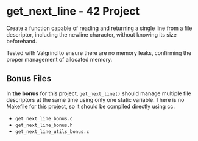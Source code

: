 # get_next_line - 42 Project

Create a function capable of reading and returning a single line from a file descriptor, including the newline character, without knowing its size beforehand.

Tested with Valgrind to ensure there are no memory leaks, confirming the proper management of allocated memory.

## Bonus Files
In **the bonus** for this project, `get_next_line()` should manage multiple file descriptors at the same time using only one static variable. There is no Makefile for this project, so it should be compiled directly using cc.

- `get_next_line_bonus.c`
- `get_next_line_bonus.h`
- `get_next_line_utils_bonus.c`
